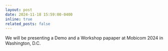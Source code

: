 ```yaml
---
layout: post
date: 2024-11-18 15:59:00-0400
inline: true
related_posts: false
---
```


We will be presenting a Demo and a Workshop papaper at Mobicom 2024 in Washington, D.C.
